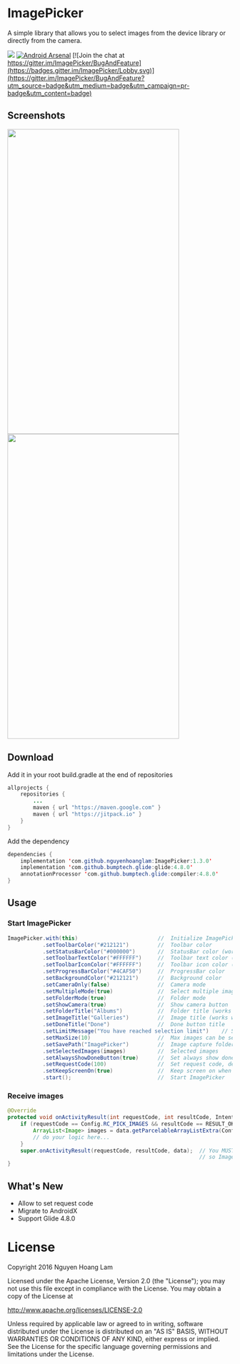 ImagePicker
========

A simple library that allows you to select images from the device library or directly from the camera.

[![](https://jitpack.io/v/nguyenhoanglam/ImagePicker.svg)](https://jitpack.io/#nguyenhoanglam/ImagePicker)
[![Android Arsenal](https://img.shields.io/badge/Android%20Arsenal-ImagePicker-green.svg?style=true)](https://android-arsenal.com/details/1/4072)
[![Join the chat at https://gitter.im/ImagePicker/BugAndFeature](https://badges.gitter.im/ImagePicker/Lobby.svg)](https://gitter.im/ImagePicker/BugAndFeature?utm_source=badge&utm_medium=badge&utm_campaign=pr-badge&utm_content=badge)

Screenshots
--------

<img src="https://user-images.githubusercontent.com/4979755/41592707-a8c7b4b8-73e7-11e8-9273-ba4900f69f87.png" height="683" width="384"> <img src="https://user-images.githubusercontent.com/4979755/41592708-a906efde-73e7-11e8-9681-dfa8047ccacd.png" height="683" width="384">

Download
--------

Add it in your root build.gradle at the end of repositories
```java
allprojects {
    repositories {
        ...
        maven { url "https://maven.google.com" }
        maven { url "https://jitpack.io" }
    }
}
```

Add the dependency
```java
dependencies {
    implementation 'com.github.nguyenhoanglam:ImagePicker:1.3.0'
    implementation 'com.github.bumptech.glide:glide:4.8.0'
    annotationProcessor 'com.github.bumptech.glide:compiler:4.8.0'
}
```

Usage
--------

### Start ImagePicker
```java
ImagePicker.with(this)                         //  Initialize ImagePicker with activity or fragment context
           .setToolbarColor("#212121")         //  Toolbar color
           .setStatusBarColor("#000000")       //  StatusBar color (works with SDK >= 21  )
           .setToolbarTextColor("#FFFFFF")     //  Toolbar text color (Title and Done button)
           .setToolbarIconColor("#FFFFFF")     //  Toolbar icon color (Back and Camera button)
           .setProgressBarColor("#4CAF50")     //  ProgressBar color
           .setBackgroundColor("#212121")      //  Background color
           .setCameraOnly(false)               //  Camera mode
           .setMultipleMode(true)              //  Select multiple images or single image
           .setFolderMode(true)                //  Folder mode
           .setShowCamera(true)                //  Show camera button
           .setFolderTitle("Albums")           //  Folder title (works with FolderMode = true)
           .setImageTitle("Galleries")         //  Image title (works with FolderMode = false)
           .setDoneTitle("Done")               //  Done button title
           .setLimitMessage("You have reached selection limit")    // Selection limit message
           .setMaxSize(10)                     //  Max images can be selected
           .setSavePath("ImagePicker")         //  Image capture folder name
           .setSelectedImages(images)          //  Selected images
           .setAlwaysShowDoneButton(true)      //  Set always show done button in multiple mode
           .setRequestCode(100)                //  Set request code, default Config.RC_PICK_IMAGES
           .setKeepScreenOn(true)              //  Keep screen on when selecting images
           .start();                           //  Start ImagePicker    
```

### Receive images

```java
@Override
protected void onActivityResult(int requestCode, int resultCode, Intent data) {
    if (requestCode == Config.RC_PICK_IMAGES && resultCode == RESULT_OK && data != null) {
        ArrayList<Image> images = data.getParcelableArrayListExtra(Config.EXTRA_IMAGES);
        // do your logic here...
    }
    super.onActivityResult(requestCode, resultCode, data);  // You MUST have this line to be here
                                                            // so ImagePicker can work with fragment mode
}
```

What's New
--------

- Allow to set request code
- Migrate to AndroidX
- Support Glide 4.8.0


License
========

Copyright 2016 Nguyen Hoang Lam

Licensed under the Apache License, Version 2.0 (the "License"); you may not use this file except in compliance with the License. You may obtain a copy of the License at

http://www.apache.org/licenses/LICENSE-2.0

Unless required by applicable law or agreed to in writing, software distributed under the License is distributed on an "AS IS" BASIS, WITHOUT WARRANTIES OR CONDITIONS OF ANY KIND, either express or implied. See the License for the specific language governing permissions and limitations under the License.
